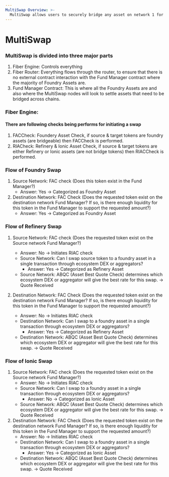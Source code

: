 ```yaml
---
MultiSwap Overview: >-
  MultiSwap allows users to securely bridge any asset on network 1 for any asset on network 2 at transaction speed. Read the docs here: [MultiSwap and MultiChain Liquidity Pool Bridge](https://docs.ferrumnetwork.io/ferrum-network-ecosystem/v/multiswap-and-multichain-liquidity-pool-bridge/)
---
```


# MultiSwap

### MultiSwap is divided into three major parts 
1. Fiber Engine: Controls everything
2. Fiber Router: Everything flows through the router, to ensure that there is no external contract interaction with the Fund Manager contract where the majority of Foundry Assets are.
3. Fund Manager Contract: This is where all the Foundry Assets are and also where the MultiSwap nodes will look to settle assets that need to be bridged across chains.

### Fiber Engine:
#### There are following checks being performs for initiating a swap
1. FACCheck: Foundery Asset Check, if source & target tokens are foundry assets (are bridgeable) then FACCheck is performed. 
2. RIACheck: Refinery & Ionic Asset Check, if source & target tokens are either Refinery or Ionic assets (are not bridge tokens) then RIACCheck is performed. 

### Flow of Foundry Swap
1. Source Network: FAC check (Does this token exist in the Fund Manager?)
    - Answer: Yes -> Categorized as Foundry Asset
2. Destination Network: FAC Check (Does the requested token exist on the destination network Fund Manager? If so, is there enough liquidity for this token in the Fund Manager to support the requested amount?)
    - Answer: Yes -> Categorized as Foundry Asset

### Flow of Refinery Swap
1. Source Network: FAC check (Does the requested token exist on the Source network Fund Manager?)
    - Answer: No -> Initiates RIAC check
    - Source Network: Can I swap source token to a foundry asset in a single transaction through ecosystem DEX or aggregators?
        - Answer: Yes -> Categorized as Refinery Asset
    - Source Network: ABQC (Asset Best Quote Check) determines which ecosystem DEX or aggregator will give the best rate for this swap. -> Quote Received

2. Destination Network: FAC Check (Does the requested token exist on the destination network Fund Manager? If so, is there enough liquidity for this token in the Fund Manager to support the requested amount?)
    - Answer: No -> Initiates RIAC check
    - Destination Network: Can I swap to a foundry asset in a single transaction through ecosystem DEX or aggregators?
        - Answer: Yes -> Categorized as Refinery Asset
    - Destination Network: ABQC (Asset Best Quote Check) determines which ecosystem DEX or aggregator will give the best rate for this swap. -> Quote Received

### Flow of Ionic Swap

1. Source Network: FAC check (Does the requested token exist on the Source network Fund Manager?)
    - Answer: No -> Initiates RIAC check
    - Source Network: Can I swap to a foundry asset in a single transaction through ecosystem DEX or aggregators?
        - Answer: No -> Categorized as Ionic Asset
    - Source Network: ABQC (Asset Best Quote Check) determines which ecosystem DEX or aggregator will give the best rate for this swap. -> Quote Received
2.  Destination Network: FAC Check (Does the requested token exist on the destination network Fund Manager? If so, is there enough liquidity for this token in the Fund Manager to support the requested amount?)
    - Answer: No -> Initiates RIAC check
    - Destination Network: Can I swap to a foundry asset in a single transaction through ecosystem DEX or aggregators?
        - Answer: Yes -> Categorized as Ionic Asset
    - Destination Network: ABQC (Asset Best Quote Check) determines which ecosystem DEX or aggregator will give the best rate for this swap. -> Quote Received
